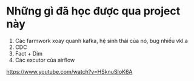 # Những gì đã học được qua project này
1. Các farmwork xoay quanh kafka, hệ sinh thái của nó, bug nhiều vkl.a
2. CDC
3. Fact + Dim
4. Các excutor của airflow

https://www.youtube.com/watch?v=HSknuSIoK6A